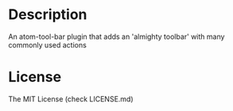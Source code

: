 # Description

An atom-tool-bar plugin that adds an 'almighty toolbar' with many commonly used actions

# License

The MIT License (check LICENSE.md)
